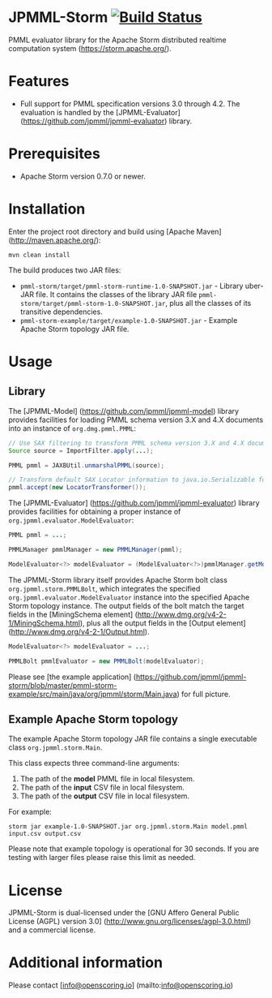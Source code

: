 JPMML-Storm [![Build Status](https://travis-ci.org/jpmml/jpmml-storm.png?branch=master)](https://travis-ci.org/jpmml/jpmml-storm)
===========

PMML evaluator library for the Apache Storm distributed realtime computation system (https://storm.apache.org/).

# Features #

* Full support for PMML specification versions 3.0 through 4.2. The evaluation is handled by the [JPMML-Evaluator] (https://github.com/jpmml/jpmml-evaluator) library.

# Prerequisites #

* Apache Storm version 0.7.0 or newer.

# Installation #

Enter the project root directory and build using [Apache Maven] (http://maven.apache.org/):
```
mvn clean install
```

The build produces two JAR files:
* `pmml-storm/target/pmml-storm-runtime-1.0-SNAPSHOT.jar` - Library uber-JAR file. It contains the classes of the library JAR file `pmml-storm/target/pmml-storm-1.0-SNAPSHOT.jar`, plus all the classes of its transitive dependencies.
* `pmml-storm-example/target/example-1.0-SNAPSHOT.jar` - Example Apache Storm topology JAR file.

# Usage #

## Library ##

The [JPMML-Model] (https://github.com/jpmml/jpmml-model) library provides facilities for loading PMML schema version 3.X and 4.X documents into an instance of `org.dmg.pmml.PMML`:
```java
// Use SAX filtering to transform PMML schema version 3.X and 4.X documents to PMML schema version 4.2 document
Source source = ImportFilter.apply(...);

PMML pmml = JAXBUtil.unmarshalPMML(source);

// Transform default SAX Locator information to java.io.Serializable form
pmml.accept(new LocatorTransformer());
```

The [JPMML-Evaluator] (https://github.com/jpmml/jpmml-evaluator) library provides facilities for obtaining a proper instance of `org.jpmml.evaluator.ModelEvaluator`:
```java
PMML pmml = ...;

PMMLManager pmmlManager = new PMMLManager(pmml);

ModelEvaluator<?> modelEvaluator = (ModelEvaluator<?>)pmmlManager.getModelManager(ModelEvaluatorFactory.getInstance());
```

The JPMML-Storm library itself provides Apache Storm bolt class `org.jpmml.storm.PMMLBolt`, which integrates the specified `org.jpmml.evaluator.ModelEvaluator` instance into the specified Apache Storm topology instance. The output fields of the bolt match the target fields in the [MiningSchema element] (http://www.dmg.org/v4-2-1/MiningSchema.html), plus all the output fields in the [Output element] (http://www.dmg.org/v4-2-1/Output.html).
```java
ModelEvaluator<?> modelEvaluator = ...;

PMMLBolt pmmlEvaluator = new PMMLBolt(modelEvaluator);
```

Please see [the example application] (https://github.com/jpmml/jpmml-storm/blob/master/pmml-storm-example/src/main/java/org/jpmml/storm/Main.java) for full picture.

## Example Apache Storm topology ##

The example Apache Storm topology JAR file contains a single executable class `org.jpmml.storm.Main`.

This class expects three command-line arguments:

1. The path of the **model** PMML file in local filesystem.
2. The path of the **input** CSV file in local filesystem.
3. The path of the **output** CSV file in local filesystem.

For example:
```
storm jar example-1.0-SNAPSHOT.jar org.jpmml.storm.Main model.pmml input.csv output.csv
```

Please note that example topology is operational for 30 seconds. If you are testing with larger files please raise this limit as needed.

# License #

JPMML-Storm is dual-licensed under the [GNU Affero General Public License (AGPL) version 3.0] (http://www.gnu.org/licenses/agpl-3.0.html) and a commercial license.

# Additional information #

Please contact [info@openscoring.io] (mailto:info@openscoring.io)
